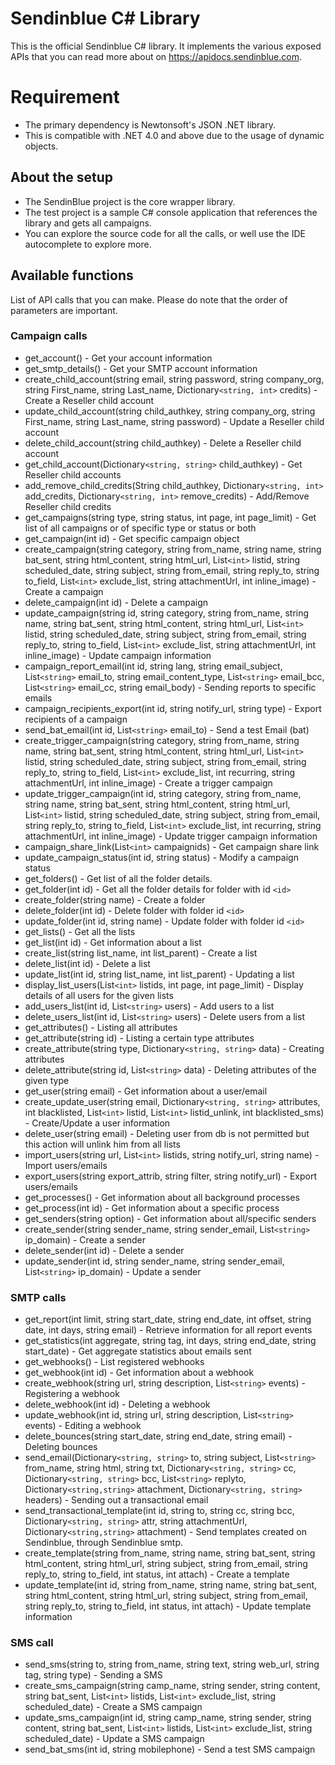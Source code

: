 # Sendinblue C# Library

This is the official Sendinblue C# library. It implements the various exposed APIs that you can read more about on https://apidocs.sendinblue.com.

# Requirement

 * The primary dependency is Newtonsoft's JSON .NET library. 
 * This is compatible with .NET 4.0 and above due to the usage of dynamic objects. 

## About the setup

 * The SendinBlue project is the core wrapper library.
 * The test project is a sample C# console application that references the library and gets all campaigns.
 * You can explore the source code for all the calls, or well use the IDE autocomplete to explore more.

## Available functions

List of API calls that you can make. Please do note that the order of parameters are important.

### Campaign calls

 * get_account() - Get your account information
 * get_smtp_details() - Get your SMTP account information
 * create_child_account(string email, string password, string company_org, string First_name, string Last_name, Dictionary`<string, int>` credits) - Create a Reseller child account
 * update_child_account(string child_authkey, string company_org, string First_name, string Last_name, string password) - Update a Reseller child account
 * delete_child_account(string child_authkey) - Delete a Reseller child account
 * get_child_account(Dictionary`<string, string>` child_authkey) - Get Reseller child accounts
 * add_remove_child_credits(String child_authkey, Dictionary`<string, int>` add_credits, Dictionary`<string, int>` remove_credits) - Add/Remove Reseller child credits
 * get_campaigns(string type, string status, int page, int page_limit) - Get list of all campaigns or of specific type or status or both
 * get_campaign(int id) - Get specific campaign object
 * create_campaign(string category, string from_name, string name, string bat_sent, string html_content, string html_url, List`<int>` listid, string scheduled_date, string subject, string from_email, string reply_to, string to_field, List`<int>` exclude_list, string attachmentUrl, int inline_image) - Create a campaign
 * delete_campaign(int id) - Delete a campaign
 * update_campaign(string id, string category, string from_name, string name, string bat_sent, string html_content, string html_url, List`<int>` listid, string scheduled_date, string subject, string from_email, string reply_to, string to_field, List`<int>` exclude_list, string attachmentUrl, int inline_image) - Update campaign information
 * campaign_report_email(int id, string lang, string email_subject, List`<string>` email_to, string email_content_type, List`<string>` email_bcc, List`<string>` email_cc, string email_body) - Sending reports to specific emails
 * campaign_recipients_export(int id, string notify_url, string type) - Export recipients of a campaign
 * send_bat_email(int id, List`<string>` email_to) - Send a test Email (bat)
 * create_trigger_campaign(string category, string from_name, string name, string bat_sent, string html_content, string html_url, List`<int>` listid, string scheduled_date, string subject, string from_email, string reply_to, string to_field, List`<int>` exclude_list, int recurring, string attachmentUrl, int inline_image) - Create a trigger campaign
 * update_trigger_campaign(int id, string category, string from_name, string name, string bat_sent, string html_content, string html_url, List`<int>` listid, string scheduled_date, string subject, string from_email, string reply_to, string to_field, List`<int>` exclude_list, int recurring, string attachmentUrl, int inline_image) - Update trigger campaign information
 * campaign_share_link(List`<int>` campaignids) - Get campaign share link
 * update_campaign_status(int id, string status) - Modify a campaign status
 * get_folders() - Get list of all the folder details.
 * get_folder(int id) - Get all the folder details for folder with id `<id>`
 * create_folder(string name) - Create a folder
 * delete_folder(int id) - Delete folder with folder id `<id>`
 * update_folder(int id, string name) - Update folder with folder id `<id>`
 * get_lists() - Get all the lists
 * get_list(int id) - Get information about a list
 * create_list(string list_name, int list_parent) - Create a list
 * delete_list(int id) - Delete a list
 * update_list(int id, string list_name, int list_parent) - Updating a list
 * display_list_users(List`<int>` listids, int page, int page_limit) - Display details of all users for the given lists
 * add_users_list(int id, List`<string>` users) - Add users to a list
 * delete_users_list(int id, List`<string>` users) - Delete users from a list
 * get_attributes() - Listing all attributes
 * get_attribute(string id) - Listing a certain type attributes
 * create_attribute(string type, Dictionary`<string, string>` data) - Creating attributes
 * delete_attribute(string id, List`<string>` data) - Deleting attributes of the given type
 * get_user(string email) - Get information about a user/email
 * create_update_user(string email, Dictionary`<string, string>` attributes, int blacklisted, List`<int>` listid, List`<int>` listid_unlink, int blacklisted_sms) - Create/Update a user information
 * delete_user(string email) - Deleting user from db is not permitted but this action will unlink him from all lists
 * import_users(string url, List`<int>` listids, string notify_url, string name) - Import users/emails
 * export_users(string export_attrib, string filter, string notify_url) - Export users/emails
 * get_processes() - Get information about all background processes
 * get_process(int id) - Get information about a specific process
 * get_senders(string option) - Get information about all/specific senders
 * create_sender(string sender_name, string sender_email, List`<string>` ip_domain) - Create a sender
 * delete_sender(int id) - Delete a sender
 * update_sender(int id, string sender_name, string sender_email, List`<string>` ip_domain) - Update a sender

### SMTP calls

 * get_report(int limit, string start_date, string end_date, int offset, string date, int days, string email) - Retrieve information for all report events
 * get_statistics(int aggregate, string tag, int days, string end_date, string start_date) - Get aggregate statistics about emails sent
 * get_webhooks() - List registered webhooks
 * get_webhook(int id) - Get information about a webhook
 * create_webhook(string url, string description, List`<string>` events) - Registering a webhook
 * delete_webhook(int id) - Deleting a webhook
 * update_webhook(int id, string url, string description, List`<string>` events) - Editing a webhook
 * delete_bounces(string start_date, string end_date, string email) - Deleting bounces
 * send_email(Dictionary`<string, string>` to, string subject, List`<string>` from_name, string html, string txt, Dictionary`<string, string>` cc, Dictionary`<string, string>` bcc, List`<string>` replyto, Dictionary`<string,string>` attachment, Dictionary`<string, string>` headers) - Sending out a transactional email
 * send_transactional_template(int id, string to, string cc, string bcc, Dictionary`<string, string>` attr, string attachmentUrl, Dictionary`<string,string>` attachment) - Send templates created on Sendinblue, through Sendinblue smtp.
 * create_template(string from_name, string name, string bat_sent, string html_content, string html_url, string subject, string from_email, string reply_to, string to_field, int status, int attach) - Create a template 
 * update_template(int id, string from_name, string name, string bat_sent, string html_content, string html_url, string subject, string from_email, string reply_to, string to_field, int status, int attach) - Update template information

### SMS call

 * send_sms(string to, string from_name, string text, string web_url, string tag, string type) - Sending a SMS
 * create_sms_campaign(string camp_name, string sender, string content, string bat_sent, List`<int>` listids, List`<int>` exclude_list, string scheduled_date) - Create a SMS campaign
 * update_sms_campaign(int id, string camp_name, string sender, string content, string bat_sent, List`<int>` listids, List`<int>` exclude_list, string scheduled_date) - Update a SMS campaign
 * send_bat_sms(int id, string mobilephone) - Send a test SMS campaign